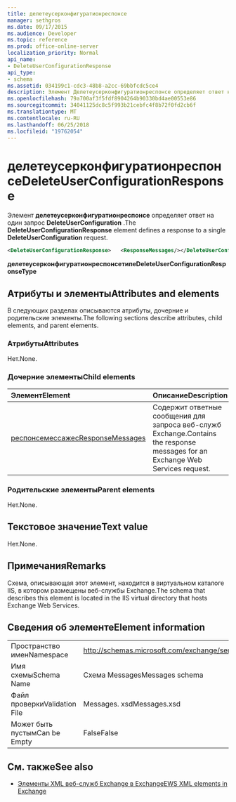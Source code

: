 ```yaml
---
title: делетеусерконфигуратионреспонсе
manager: sethgros
ms.date: 09/17/2015
ms.audience: Developer
ms.topic: reference
ms.prod: office-online-server
localization_priority: Normal
api_name:
- DeleteUserConfigurationResponse
api_type:
- schema
ms.assetid: 034199c1-cdc3-48b8-a2cc-69bbfcdc5ce4
description: Элемент Делетеусерконфигуратионреспонсе определяет ответ на один запрос DeleteUserConfiguration.
ms.openlocfilehash: 79a700af3f5fdf8904264b90330bd4ae00553e86
ms.sourcegitcommit: 34041125dc8c5f993b21cebfc4f8b72f0fd2cb6f
ms.translationtype: MT
ms.contentlocale: ru-RU
ms.lasthandoff: 06/25/2018
ms.locfileid: "19762054"
---
```

# <a name="deleteuserconfigurationresponse"></a><span data-ttu-id="a760f-103">делетеусерконфигуратионреспонсе</span><span class="sxs-lookup"><span data-stu-id="a760f-103">DeleteUserConfigurationResponse</span></span>

<span data-ttu-id="a760f-104">Элемент **делетеусерконфигуратионреспонсе** определяет ответ на один запрос **DeleteUserConfiguration** .</span><span class="sxs-lookup"><span data-stu-id="a760f-104">The **DeleteUserConfigurationResponse** element defines a response to a single **DeleteUserConfiguration** request.</span></span> 
  
```xml
<DeleteUserConfigurationResponse>   <ResponseMessages/></DeleteUserConfigurationResponse>
```

 <span data-ttu-id="a760f-105">**делетеусерконфигуратионреспонсетипе**</span><span class="sxs-lookup"><span data-stu-id="a760f-105">**DeleteUserConfigurationResponseType**</span></span>
## <a name="attributes-and-elements"></a><span data-ttu-id="a760f-106">Атрибуты и элементы</span><span class="sxs-lookup"><span data-stu-id="a760f-106">Attributes and elements</span></span>

<span data-ttu-id="a760f-107">В следующих разделах описываются атрибуты, дочерние и родительские элементы.</span><span class="sxs-lookup"><span data-stu-id="a760f-107">The following sections describe attributes, child elements, and parent elements.</span></span>
  
### <a name="attributes"></a><span data-ttu-id="a760f-108">Атрибуты</span><span class="sxs-lookup"><span data-stu-id="a760f-108">Attributes</span></span>

<span data-ttu-id="a760f-109">Нет.</span><span class="sxs-lookup"><span data-stu-id="a760f-109">None.</span></span>
  
### <a name="child-elements"></a><span data-ttu-id="a760f-110">Дочерние элементы</span><span class="sxs-lookup"><span data-stu-id="a760f-110">Child elements</span></span>

|<span data-ttu-id="a760f-111">**Элемент**</span><span class="sxs-lookup"><span data-stu-id="a760f-111">**Element**</span></span>|<span data-ttu-id="a760f-112">**Описание**</span><span class="sxs-lookup"><span data-stu-id="a760f-112">**Description**</span></span>|
|:-----|:-----|
|[<span data-ttu-id="a760f-113">респонсемессажес</span><span class="sxs-lookup"><span data-stu-id="a760f-113">ResponseMessages</span></span>](responsemessages.md) <br/> |<span data-ttu-id="a760f-114">Содержит ответные сообщения для запроса веб-служб Exchange.</span><span class="sxs-lookup"><span data-stu-id="a760f-114">Contains the response messages for an Exchange Web Services request.</span></span>  <br/> |
   
### <a name="parent-elements"></a><span data-ttu-id="a760f-115">Родительские элементы</span><span class="sxs-lookup"><span data-stu-id="a760f-115">Parent elements</span></span>

<span data-ttu-id="a760f-116">Нет.</span><span class="sxs-lookup"><span data-stu-id="a760f-116">None.</span></span>
  
## <a name="text-value"></a><span data-ttu-id="a760f-117">Текстовое значение</span><span class="sxs-lookup"><span data-stu-id="a760f-117">Text value</span></span>

<span data-ttu-id="a760f-118">Нет.</span><span class="sxs-lookup"><span data-stu-id="a760f-118">None.</span></span>
  
## <a name="remarks"></a><span data-ttu-id="a760f-119">Примечания</span><span class="sxs-lookup"><span data-stu-id="a760f-119">Remarks</span></span>

<span data-ttu-id="a760f-120">Схема, описывающая этот элемент, находится в виртуальном каталоге IIS, в котором размещены веб-службы Exchange.</span><span class="sxs-lookup"><span data-stu-id="a760f-120">The schema that describes this element is located in the IIS virtual directory that hosts Exchange Web Services.</span></span>
  
## <a name="element-information"></a><span data-ttu-id="a760f-121">Сведения об элементе</span><span class="sxs-lookup"><span data-stu-id="a760f-121">Element information</span></span>

|||
|:-----|:-----|
|<span data-ttu-id="a760f-122">Пространство имен</span><span class="sxs-lookup"><span data-stu-id="a760f-122">Namespace</span></span>  <br/> |http://schemas.microsoft.com/exchange/services/2006/messages  <br/> |
|<span data-ttu-id="a760f-123">Имя схемы</span><span class="sxs-lookup"><span data-stu-id="a760f-123">Schema Name</span></span>  <br/> |<span data-ttu-id="a760f-124">Схема Messages</span><span class="sxs-lookup"><span data-stu-id="a760f-124">Messages schema</span></span>  <br/> |
|<span data-ttu-id="a760f-125">Файл проверки</span><span class="sxs-lookup"><span data-stu-id="a760f-125">Validation File</span></span>  <br/> |<span data-ttu-id="a760f-126">Messages. xsd</span><span class="sxs-lookup"><span data-stu-id="a760f-126">Messages.xsd</span></span>  <br/> |
|<span data-ttu-id="a760f-127">Может быть пустым</span><span class="sxs-lookup"><span data-stu-id="a760f-127">Can be Empty</span></span>  <br/> |<span data-ttu-id="a760f-128">False</span><span class="sxs-lookup"><span data-stu-id="a760f-128">False</span></span>  <br/> |
   
## <a name="see-also"></a><span data-ttu-id="a760f-129">См. также</span><span class="sxs-lookup"><span data-stu-id="a760f-129">See also</span></span>

- [<span data-ttu-id="a760f-130">Элементы XML веб-служб Exchange в Exchange</span><span class="sxs-lookup"><span data-stu-id="a760f-130">EWS XML elements in Exchange</span></span>](ews-xml-elements-in-exchange.md)

